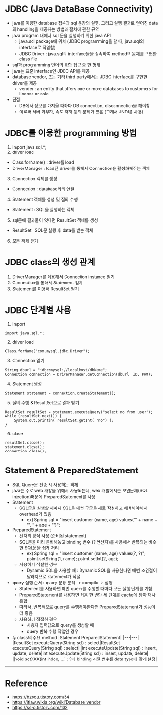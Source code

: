 # JDBC (Java DataBase Connectivity)

- java를 이용한 database 접속과 sql 문장의 실행, 그리고 실행 결과로 얻어진 data의 handling을 제공하는 방법과 절차에 관한 규약
- java program 내에서 sql 문을 실행하기 위한 java API
  - java.sql package에 위치 (JDBC programming을 할 때, java.sql의 interface로 작업함)
  - JDBC Driver : java.sql의 interface들을 상속하여 method의 몸체를 구현한 class file
- sql과 programming 언어의 통합 접근 중 한 형태
- java는 표준 interface인 JDBC API를 제공
- database vendor, 또는 기타 third party에서는 JDBC interface를 구현한 driver를 제공
  - vender : an entity that offers one or more databases to customers for license or sale
- 단점
  - DB에서 정보를 가져올 때마다 DB connection, disconnection을 해야함
  - 이로써 서버 과부하, 속도 저하 등의 문제가 있음 (그래서 JNDI를 사용)

# JDBC를 이용한 programming 방법

1. import java.sql.*;
2. driver load
  - Class.forName() : driver를 load
  - DriverManager : load된 driver를 통해서 Connection을 활성화해주는 객체
3. Connection 객체를 생성
  - Connection : database와의 연결
4. Statement 객체를 생성 및 질의 수행
  - Statement : SQL을 실행하는 객체
5. sql문에 결과물이 잇다면 ResultSet 객체를 생성
  - ResultSet : SQL문 실행 후 data를 받는 객체
6. 모든 객체 닫기

# JDBC class의 생성 관계

1. DriverManager를 이용해서 Connection instance 얻기
2. Connection을 통해서 Statement 얻기
3. Statement를 이용해 ResultSet 얻기

# JDBC 단계별 사용

1. import
```
import java.sql.*;
```
2. driver load
```
Class.forName("com.mysql.jdbc.Driver");
```
3. Connection 얻기
```
String dburl = "jdbc:mysql://localhost/dbName";
Connection connection = DriverManager.getConnection(dburl, ID, PWD);
```
4. Statement 생성
```
Statement statement = connection.createStatement();
```
5. 질의 수행 & ResultSet으로 결과 받기
```
ResultSet resultSet = statement.executeQuery("select no from user");
while (resultSet.next()) {
	System.out.println( resultSet.getInt( "no") );
}
```
6. close
```
resultSet.close();
statement.close();
connection.close();
```

# Statement & PreparedStatement

- SQL Query문 전송 시 사용하는 객체
- java는 주로 web 개발을 위해서 사용되는데, web 개발에서는 보안문제(SQL injection)때문에 PreparedStatement를 사용
- Statement
  - SQL문을 실행할 때마다 SQL을 매번 구문을 새로 작성하고 해석해야해서 overhead가 있음
    - ex) Spring sql = "insert customer (name, age) values('" + name + "', " + age + "')";
- PreparedStatement
  - 선처리 방식 사용 (준비된 statement)
  - SQL문을 미리 준비해놓고 binding 변수 (? 연산자)를 사용해서 반복되는 비슷한 SQL문을 쉽게 처리
    - ex) Spring sql = "insert customer (name, age) values(?, ?)"; pstmt.setString(1, name); pstmt.setInt(2, age);
  - 사용하기 적절한 경우
    - Dynamic SQL을 사용할 때 : Dynamic SQL을 사용한다면 매번 조건절이 달라지므로 statement가 적절
- query 실행 순서 : query 문장 분석 -> compile -> 실행
  - Statement를 사용하면 매번 query를 수행할 때마다 모든 실행 단계를 거침
  - PreparedStatement를 사용하면 처음 한 번만 세 단계를 cache에 담아 재사용함
  - 따라서, 반복적으로 query를 수행해야한다면 PreparedStatement가 성능이 더 좋음
  - 사용하기 적절한 경우
    - 사용자 입력값으로 query를 생성할 때
    - query 반복 수행 작업인 경우
- 두 class의 주요 method
  |Statement|PreparedStatement|
  |---|---|
  |ResultSet executeQuery(String sql) : select|ResultSet executeQuery(String sql) : select|
  |int executeUpdate(String sql) : insert, update, delete|int executeUpdate(String sql) : insert, update, delete|
  ||void setXXX(int index, ...) : ?에 binding 시킬 변수를 data type에 맞게 설정|

---

# Reference
- https://hzoou.tistory.com/64
- https://itlaw.wikia.org/wiki/Database_vendor
- https://ss-o.tistory.com/132
